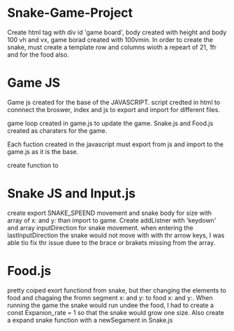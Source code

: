 # Snake-Game-Project
Create html tag with div id 'game board', body created with height and body 100 vh and vx, game borad created with 100vmin. In order to create the snake, must create a template row and columns wioth a repeart of 21, 1fr and for the food also.
# Game JS
Game js created for the base of the JAVASCRIPT. script credted in html to connnect the broswer, index and js to export and import for different files.

game loop created in game.js to update the game. Snake.js and Food.js created as charaters for the game.

Each fuction created in the javascript must export from js and import to the game.js as it is the base.

create function to

# Snake JS and Input.js
create export SNAKE_SPEEND movement and snake body for size with array of x: and y: than import to game. Create addListner with 'keydown' and array inputDirection for snake movement. when  entering the lastInputDirection the snake would not move with with thr arrow keys, I was able tio fix thr issue duee to the brace or brakets missing from the array.


# Food.js
pretty coiped exort functiond from snake, but ther changing the elements to food and chagaing the fromn segment x: and y: to food x: and y:. When running the game the snake would run undee the food, I had to create a const Expanion_rate = 1 so that the snake would grow one size. Also create a expand snake function with a newSegament in Snake.js